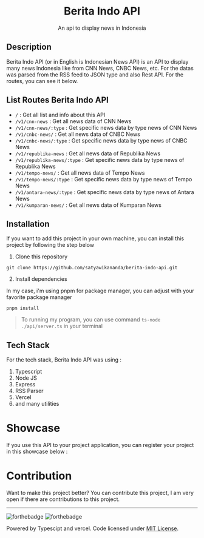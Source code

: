 <div align="center">
<h1>Berita Indo API</h1>

<p>An api to display news in Indonesia</p>

</div>

## Description

Berita Indo API (or in English is Indonesian News API) is an API to display many news Indonesia like from CNN News, CNBC News, etc. For the datas was parsed from the RSS feed to JSON type and also Rest API. For the routes, you can see it below.

## List Routes Berita Indo API

* `/` : Get all list and info about this API
* `/v1/cnn-news` : Get all news data of CNN News
* `/v1/cnn-news/:type` : Get specific news data by type news of CNN News
* `/v1/cnbc-news/` : Get all news data of CNBC News
* `/v1/cnbc-news/:type` : Get specific news data by type news of CNBC News
* `/v1/republika-news` : Get all news data of Republika News
* `/v1/republika-news/:type` : Get specific news data by type news of Republika News
* `/v1/tempo-news/` : Get all news data of Tempo News
* `/v1/tempo-news/:type` : Get specific news data by type news of Tempo News
* `/v1/antara-news/:type` : Get specific news data by type news of Antara News
* `/v1/kumparan-news/` : Get all news data of Kumparan News


## Installation
If you want to add this project in your own machine, you can install this project by following the step below

1. Clone this repository
```
git clone https://github.com/satyawikananda/berita-indo-api.git
```
2. Install dependencies

In my case, i'm using pnpm for package manager, you can adjust with your favorite package manager

```
pnpm install
```

> To running my program, you can use command `ts-node ./api/server.ts` in your terminal

## Tech Stack

For the tech stack, Berita Indo API was using :
1. Typescript
2. Node JS
3. Express
4. RSS Parser
5. Vercel
6. and many utilities


# Showcase
If you use this API to your project application, you can register your project in this showcase below :


# Contribution
Want to make this project better? You can contribute this project, I am very open if there are contributions to this project.

---
![forthebadge](https://forthebadge.com/images/badges/built-with-love.svg)
![forthebadge](https://forthebadge.com/images/badges/made-with-typescript.svg)

Powered by Typescipt and vercel. Code licensed under [MIT License](https://raw.githubusercontent.com/satyawikananda/berita-indo-api/main/LICENSE?token=AH44ZFF4GHAMNS4WIL4FCC3ADZ4F6).